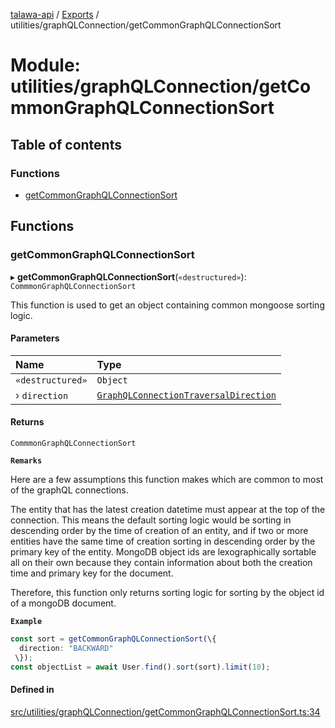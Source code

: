 [talawa-api](../README.md) / [Exports](../modules.md) / utilities/graphQLConnection/getCommonGraphQLConnectionSort

# Module: utilities/graphQLConnection/getCommonGraphQLConnectionSort

## Table of contents

### Functions

- [getCommonGraphQLConnectionSort](utilities_graphQLConnection_getCommonGraphQLConnectionSort.md#getcommongraphqlconnectionsort)

## Functions

### getCommonGraphQLConnectionSort

▸ **getCommonGraphQLConnectionSort**(`«destructured»`): `CommmonGraphQLConnectionSort`

This function is used to get an object containing common mongoose sorting logic.

#### Parameters

| Name | Type |
| :------ | :------ |
| `«destructured»` | `Object` |
| › `direction` | [`GraphQLConnectionTraversalDirection`](utilities_graphQLConnection.md#graphqlconnectiontraversaldirection) |

#### Returns

`CommmonGraphQLConnectionSort`

**`Remarks`**

Here are a few assumptions this function makes which are common to most of the
graphQL connections.

The entity that has the latest creation datetime must appear at the top of the connection. This
means the default sorting logic would be sorting in descending order by the time of creation of
an entity, and if two or more entities have the same time of creation sorting in descending order
by the primary key of the entity. MongoDB object ids are lexographically sortable all on their own
because they contain information about both the creation time and primary key for the document.

Therefore, this function only returns sorting logic for sorting by the object id of a mongoDB
document.

**`Example`**

```ts
const sort = getCommonGraphQLConnectionSort(\{
  direction: "BACKWARD"
 \});
const objectList = await User.find().sort(sort).limit(10);
```

#### Defined in

[src/utilities/graphQLConnection/getCommonGraphQLConnectionSort.ts:34](https://github.com/PalisadoesFoundation/talawa-api/blob/3eeb2af/src/utilities/graphQLConnection/getCommonGraphQLConnectionSort.ts#L34)
